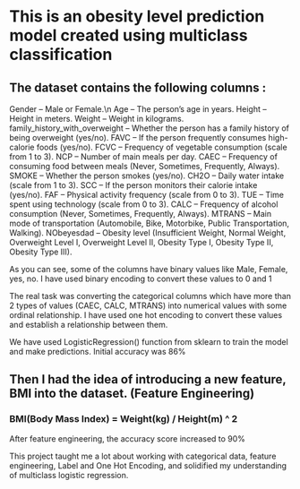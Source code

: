 # This is an obesity level prediction model created using multiclass classification

## The dataset contains the following columns :
Gender – Male or Female.\n
Age – The person’s age in years.
Height – Height in meters.
Weight – Weight in kilograms.
family_history_with_overweight – Whether the person has a family history of being overweight (yes/no).
FAVC – If the person frequently consumes high-calorie foods (yes/no).
FCVC – Frequency of vegetable consumption (scale from 1 to 3).
NCP – Number of main meals per day.
CAEC – Frequency of consuming food between meals (Never, Sometimes, Frequently, Always).
SMOKE – Whether the person smokes (yes/no).
CH2O – Daily water intake (scale from 1 to 3).
SCC – If the person monitors their calorie intake (yes/no).
FAF – Physical activity frequency (scale from 0 to 3).
TUE – Time spent using technology (scale from 0 to 3).
CALC – Frequency of alcohol consumption (Never, Sometimes, Frequently, Always).
MTRANS – Main mode of transportation (Automobile, Bike, Motorbike, Public Transportation, Walking).
NObeyesdad – Obesity level (Insufficient Weight, Normal Weight, Overweight Level I, Overweight Level II, Obesity Type I, Obesity Type II, Obesity Type III).

As you can see, some of the columns have binary values like Male, Female, yes, no.
I have used binary encoding to convert these values to 0 and 1

The real task was converting the categorical columns which have more than 2 types of values (CAEC, CALC, MTRANS) into numerical values with some ordinal relationship.
I have used one hot encoding to convert these values and establish a relationship between them.

We have used LogisticRegression() function from sklearn to train the model and make predictions. Initial accuracy was 86%

## Then I had the idea of introducing a new feature, BMI into the dataset. (Feature Engineering)
### BMI(Body Mass Index) = Weight(kg) / Height(m) ^ 2

After feature engineering, the accuracy score increased to 90%

This project taught me a lot about working with categorical data, feature engineering, Label and One Hot Encoding, and solidified my understanding of multiclass 
logistic regression.
